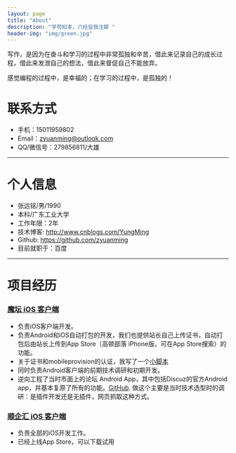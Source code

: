 ```yaml
---
layout: page
title: "About"
description: "学苟知本，六经皆我注脚 "
header-img: "img/green.jpg"
---
```




写作，是因为在奋斗和学习的过程中非常孤独和辛苦，借此来记录自己的成长过程，借此来发泄自己的想法，借此来督促自己不能放弃。

感觉编程的过程中，是幸福的；在学习的过程中，是孤独的！

# 联系方式

*   手机：15011959802
*   Email：zyuanming@outlook.com
*   QQ/微信号：279856811/大雄

* * *

# 个人信息

*   张远铭/男/1990 
*   本科/广东工业大学 
*   工作年限：2年
*   技术博客: <http://www.cnblogs.com/YungMing>
*   Github: <https://github.com/zyuanming>
*   目前就职于：百度

* * *

# 项目经历

### [魔坛 iOS 客户端][1]

*   负责iOS客户端开发。 
*   负责Android和iOS自动打包的开发，我们也提供站长自己上传证书，自动打包后由站长上传到App Store（高顿部落 iPhone版，可在App Store搜索）的功能。 
*   关于证书和mobileprovision的认证，我写了一个[小脚本][3] 
*   同时负责Android客户端的前期技术调研和初期开发。
*   逆向工程了当时市面上的论坛 Android App，其中包括Discuz的官方Android app，并基本复原了所有的功能。[GitHub][4]. 做这个主要是当时技术选型时的调研：是插件开发还是无插件，网页抓取这种方式。

### [顺企汇 iOS 客户端][2]

*   负责全部的iOS开发工作。
*   已经上线App Store，可以下载试用

[1]: http://www.motnt.com
[2]: http://www.shunqihui.com/
[3]:https://github.com/zyuanming/verifyP12AndMobileProvision
[4]:https://github.com/zyuanming/discuzforstudy